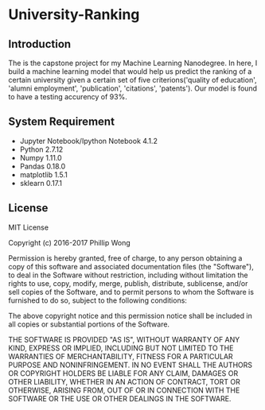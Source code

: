# University-Ranking

## Introduction
The is the capstone project for my Machine Learning Nanodegree. In here, I build a machine learning model that would help us predict the ranking of a certain university given a certain set of five criterions('quality of education', 'alumni employment', 'publication', 'citations', 'patents'). Our model is found to have a testing accurency of 93%.

## System Requirement
- Jupyter Notebook/Ipython Notebook 4.1.2 
- Python 2.7.12
- Numpy 1.11.0
- Pandas 0.18.0
- matplotlib 1.5.1
- sklearn 0.17.1
 
## License
MIT License

Copyright (c) 2016-2017 Phillip Wong

Permission is hereby granted, free of charge, to any person obtaining a copy
of this software and associated documentation files (the "Software"), to deal
in the Software without restriction, including without limitation the rights
to use, copy, modify, merge, publish, distribute, sublicense, and/or sell
copies of the Software, and to permit persons to whom the Software is
furnished to do so, subject to the following conditions:

The above copyright notice and this permission notice shall be included in all
copies or substantial portions of the Software.

THE SOFTWARE IS PROVIDED "AS IS", WITHOUT WARRANTY OF ANY KIND, EXPRESS OR
IMPLIED, INCLUDING BUT NOT LIMITED TO THE WARRANTIES OF MERCHANTABILITY,
FITNESS FOR A PARTICULAR PURPOSE AND NONINFRINGEMENT. IN NO EVENT SHALL THE
AUTHORS OR COPYRIGHT HOLDERS BE LIABLE FOR ANY CLAIM, DAMAGES OR OTHER
LIABILITY, WHETHER IN AN ACTION OF CONTRACT, TORT OR OTHERWISE, ARISING FROM,
OUT OF OR IN CONNECTION WITH THE SOFTWARE OR THE USE OR OTHER DEALINGS IN THE
SOFTWARE.
